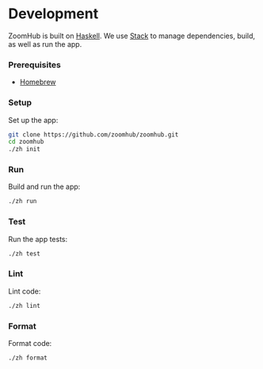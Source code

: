 # Development

ZoomHub is built on [Haskell]. We use [Stack] to manage dependencies, build, as
well as run the app.

### Prerequisites

- [Homebrew]

### Setup

Set up the app:

```bash
git clone https://github.com/zoomhub/zoomhub.git
cd zoomhub
./zh init
```

### Run

Build and run the app:

```bash
./zh run
```

### Test

Run the app tests:

```bash
./zh test
```

### Lint

Lint code:

```bash
./zh lint
```

### Format

Format code:

```bash
./zh format
```

[haskell]: https://www.haskell.org
[homebrew]: http://brew.sh
[stack]: http://docs.haskellstack.org/en/stable/README.html

